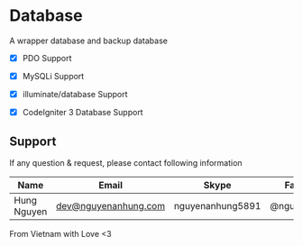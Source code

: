 # Database

A wrapper database and backup database

- [x] PDO Support
- [x] MySQLi Support
- [x] illuminate/database Support
- [x] CodeIgniter 3 Database Support


## Support
If any question & request, please contact following information

| Name        | Email                | Skype            | Facebook      |
| ----------- | -------------------- | ---------------- | ------------- |
| Hung Nguyen | dev@nguyenanhung.com | nguyenanhung5891 | @nguyenanhung |

From Vietnam with Love <3